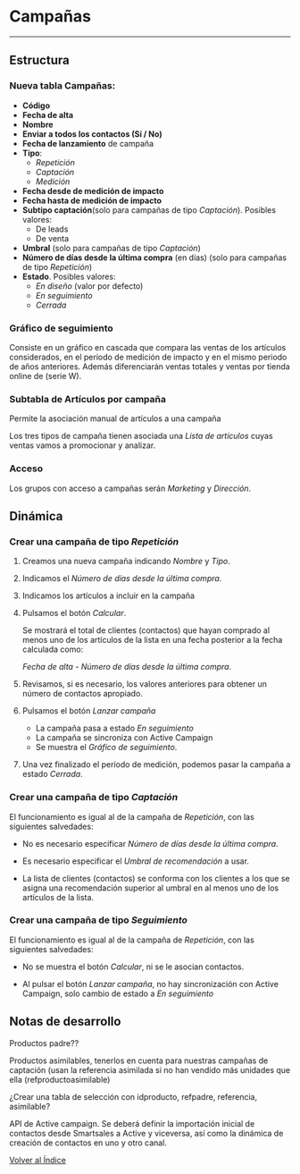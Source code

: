 # Campañas
----------------------

## Estructura

### Nueva tabla Campañas:

  * **Código**
  * **Fecha de alta**
  * **Nombre**
  * **Enviar a todos los contactos (Sí / No)**
  * **Fecha de lanzamiento** de campaña
  * **Tipo**:
    * *Repetición*
    * *Captación*
    * *Medición*
  * **Fecha desde de medición de impacto**
  * **Fecha hasta de medición de impacto**
  * **Subtipo captación**(solo para campañas de tipo *Captación*). Posibles valores:
    * De leads
    * De venta
  * **Umbral** (solo para campañas de tipo *Captación*)
  * **Número de días desde la última compra** (en días) (solo para campañas de tipo *Repetición*)
  * **Estado**. Posibles valores:
    * *En diseño* (valor por defecto)
    * *En seguimiento*
    * *Cerrada*

### Gráfico de seguimiento
Consiste en un gráfico en cascada que compara las ventas de los artículos considerados, en el periodo de medición de impacto y en el mismo periodo de años anteriores. Además diferenciarán ventas totales y ventas por tienda online de (serie W).

### Subtabla de Artículos por campaña
Permite la asociación manual de artículos a una campaña

Los tres tipos de campaña tienen asociada una *Lista de artículos* cuyas ventas vamos a promocionar y analizar.

### Acceso
Los grupos con acceso a campañas serán *Marketing* y *Dirección*.

## Dinámica

### Crear una campaña de tipo *Repetición*
1. Creamos una nueva campaña indicando *Nombre* y *Tipo*.
1. Indicamos el *Número de días desde la última compra*.
1. Indicamos los artículos a incluir en la campaña
1. Pulsamos el botón *Calcular*.
  
    Se mostrará el total de clientes (contactos) que hayan comprado al menos uno de los artículos de la lista en una fecha posterior a la fecha calculada como:
    
    *Fecha de alta* - *Número de días desde la última compra*.

1. Revisamos, si es necesario, los valores anteriores para obtener un número de contactos apropiado.
1. Pulsamos el botón *Lanzar campaña*
    * La campaña pasa a estado *En seguimiento*
    * La campaña se sincroniza con Active Campaign
    * Se muestra el *Gráfico de seguimiento*.
2. Una vez finalizado el período de medición, podemos pasar la campaña a estado *Cerrada*.

### Crear una campaña de tipo *Captación*
El funcionamiento es igual al de la campaña de *Repetición*, con las siguientes salvedades:
* No es necesario especificar *Número de días desde la última compra*.

* Es necesario especificar el *Umbral de recomendación* a usar.

* La lista de clientes (contactos) se conforma con los clientes a los que se asigna una recomendación superior al umbral en al menos uno de los artículos de la lista.

### Crear una campaña de tipo *Seguimiento*
El funcionamiento es igual al de la campaña de *Repetición*, con las siguientes salvedades:

* No se muestra el botón *Calcular*, ni se le asocian contactos.

* Al pulsar el botón *Lanzar campaña*, no hay sincronización con Active Campaign, solo cambio de estado a *En seguimiento*

## Notas de desarrollo

Productos padre??

Productos asimilables, tenerlos en cuenta para nuestras campañas de captación (usan la referencia asimilada si no han vendido más unidades que ella (refproductoasimilable)

¿Crear una tabla de selección con idproducto, refpadre, referencia, asimilable?

API de Active campaign. Se deberá definir la importación inicial de contactos desde Smartsales a Active y viceversa, así como la dinámica de creación de contactos en uno y otro canal.

[Volver al Índice](../index.md)